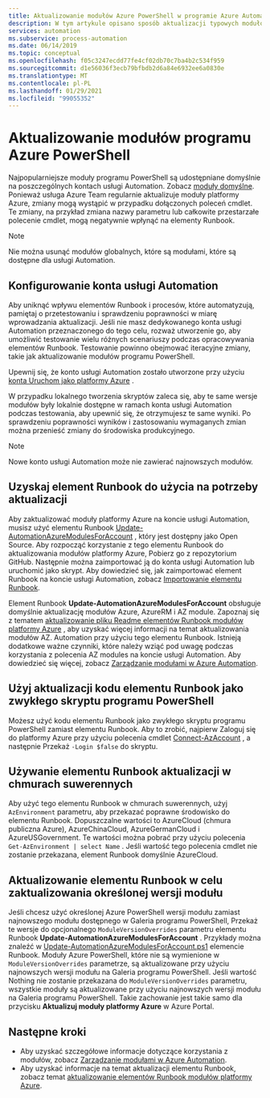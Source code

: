 ```yaml
---
title: Aktualizowanie modułów Azure PowerShell w programie Azure Automation
description: W tym artykule opisano sposób aktualizacji typowych modułów Azure PowerShell udostępnionych domyślnie w programie Azure Automation.
services: automation
ms.subservice: process-automation
ms.date: 06/14/2019
ms.topic: conceptual
ms.openlocfilehash: f05c3247ecdd77fe4cf02db70c7ba4b2c534f959
ms.sourcegitcommit: d1e56036f3ecb79bfbdb2d6a84e6932ee6a0830e
ms.translationtype: MT
ms.contentlocale: pl-PL
ms.lasthandoff: 01/29/2021
ms.locfileid: "99055352"
---
```

# <a name="update-azure-powershell-modules"></a>Aktualizowanie modułów programu Azure PowerShell

Najpopularniejsze moduły programu PowerShell są udostępniane domyślnie na poszczególnych kontach usługi Automation. Zobacz [moduły domyślne](shared-resources/modules.md#default-modules). Ponieważ usługa Azure Team regularnie aktualizuje moduły platformy Azure, zmiany mogą wystąpić w przypadku dołączonych poleceń cmdlet. Te zmiany, na przykład zmiana nazwy parametru lub całkowite przestarzałe polecenie cmdlet, mogą negatywnie wpłynąć na elementy Runbook. 

> [!NOTE]
> Nie można usunąć modułów globalnych, które są modułami, które są dostępne dla usługi Automation.

## <a name="set-up-an-automation-account"></a>Konfigurowanie konta usługi Automation

Aby uniknąć wpływu elementów Runbook i procesów, które automatyzują, pamiętaj o przetestowaniu i sprawdzeniu poprawności w miarę wprowadzania aktualizacji. Jeśli nie masz dedykowanego konta usługi Automation przeznaczonego do tego celu, rozważ utworzenie go, aby umożliwić testowanie wielu różnych scenariuszy podczas opracowywania elementów Runbook. Testowanie powinno obejmować iteracyjne zmiany, takie jak aktualizowanie modułów programu PowerShell.

Upewnij się, że konto usługi Automation zostało utworzone przy użyciu [konta Uruchom jako platformy Azure](automation-security-overview.md#run-as-accounts) .

W przypadku lokalnego tworzenia skryptów zaleca się, aby te same wersje modułów były lokalnie dostępne w ramach konta usługi Automation podczas testowania, aby upewnić się, że otrzymujesz te same wyniki. Po sprawdzeniu poprawności wyników i zastosowaniu wymaganych zmian można przenieść zmiany do środowiska produkcyjnego.

> [!NOTE]
> Nowe konto usługi Automation może nie zawierać najnowszych modułów.

## <a name="obtain-a-runbook-to-use-for-updates"></a>Uzyskaj element Runbook do użycia na potrzeby aktualizacji

Aby zaktualizować moduły platformy Azure na koncie usługi Automation, musisz użyć elementu Runbook [Update-AutomationAzureModulesForAccount](https://github.com/Microsoft/AzureAutomation-Account-Modules-Update) , który jest dostępny jako Open Source. Aby rozpocząć korzystanie z tego elementu Runbook do aktualizowania modułów platformy Azure, Pobierz go z repozytorium GitHub. Następnie można zaimportować ją do konta usługi Automation lub uruchomić jako skrypt. Aby dowiedzieć się, jak zaimportować element Runbook na koncie usługi Automation, zobacz [Importowanie elementu Runbook](manage-runbooks.md#import-a-runbook).

Element Runbook **Update-AutomationAzureModulesForAccount** obsługuje domyślnie aktualizację modułów Azure, AzureRM i AZ module. Zapoznaj się z tematem [aktualizowanie pliku Readme elementów Runbook modułów platformy Azure](https://github.com/microsoft/AzureAutomation-Account-Modules-Update/blob/master/README.md) , aby uzyskać więcej informacji na temat aktualizowania modułów AZ. Automation przy użyciu tego elementu Runbook. Istnieją dodatkowe ważne czynniki, które należy wziąć pod uwagę podczas korzystania z polecenia AZ modules na koncie usługi Automation. Aby dowiedzieć się więcej, zobacz [Zarządzanie modułami w Azure Automation](shared-resources/modules.md).

## <a name="use-update-runbook-code-as-a-regular-powershell-script"></a>Użyj aktualizacji kodu elementu Runbook jako zwykłego skryptu programu PowerShell

Możesz użyć kodu elementu Runbook jako zwykłego skryptu programu PowerShell zamiast elementu Runbook. Aby to zrobić, najpierw Zaloguj się do platformy Azure przy użyciu polecenia cmdlet [Connect-AzAccount](/powershell/module/az.accounts/connect-azaccount) , a następnie Przekaż `-Login $false` do skryptu.

## <a name="use-the-update-runbook-on-sovereign-clouds"></a>Używanie elementu Runbook aktualizacji w chmurach suwerennych

Aby użyć tego elementu Runbook w chmurach suwerennych, użyj `AzEnvironment` parametru, aby przekazać poprawne środowisko do elementu Runbook. Dopuszczalne wartości to AzureCloud (chmura publiczna Azure), AzureChinaCloud, AzureGermanCloud i AzureUSGovernment. Te wartości można pobrać przy użyciu polecenia `Get-AzEnvironment | select Name` . Jeśli wartość tego polecenia cmdlet nie zostanie przekazana, element Runbook domyślnie AzureCloud.

## <a name="use-the-update-runbook-to-update-a-specific-module-version"></a>Aktualizowanie elementu Runbook w celu zaktualizowania określonej wersji modułu

Jeśli chcesz użyć określonej Azure PowerShell wersji modułu zamiast najnowszego modułu dostępnego w Galeria programu PowerShell, Przekaż te wersje do opcjonalnego `ModuleVersionOverrides` parametru elementu Runbook **Update-AutomationAzureModulesForAccount** . Przykłady można znaleźć w  [Update-AutomationAzureModulesForAccount.ps1](https://github.com/Microsoft/AzureAutomation-Account-Modules-Update/blob/master/Update-AutomationAzureModulesForAccount.ps1) elemencie Runbook. Moduły Azure PowerShell, które nie są wymienione w `ModuleVersionOverrides` parametrze, są aktualizowane przy użyciu najnowszych wersji modułu na Galeria programu PowerShell. Jeśli wartość Nothing nie zostanie przekazana do `ModuleVersionOverrides` parametru, wszystkie moduły są aktualizowane przy użyciu najnowszych wersji modułu na Galeria programu PowerShell. Takie zachowanie jest takie samo dla przycisku **Aktualizuj moduły platformy Azure** w Azure Portal.

## <a name="next-steps"></a>Następne kroki

* Aby uzyskać szczegółowe informacje dotyczące korzystania z modułów, zobacz [Zarządzanie modułami w Azure Automation](shared-resources/modules.md).
* Aby uzyskać informacje na temat aktualizacji elementu Runbook, zobacz temat [aktualizowanie elementów Runbook modułów platformy Azure](https://github.com/Microsoft/AzureAutomation-Account-Modules-Update).
